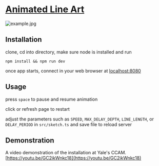 # [Animated Line Art](https://anselbobrow.com/line-art/)
![example.jpg](./example.jpg)
## Installation
clone, cd into directory, make sure node is installed and run

`npm install && npm run dev`

once app starts, connect in your web browser at [localhost:8080](http://localhost:8080/)

## Usage
press `space` to pause and resume animation

click or refresh page to restart

adjust the parameters such as `SPEED`, `MAX_DELAY_DEPTH`, `LINE_LENGTH`, or `DELAY_PERIOD` in `src/sketch.ts` and save file to reload server

## Demonstration
A video demonstration of the installation at Yale's CCAM.
[https://youtu.be/GC2ikWnkc18](https://youtu.be/GC2ikWnkc18)
